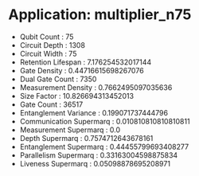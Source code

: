 # Application: multiplier_n75
- Qubit Count : 75
- Circuit Depth : 1308
- Circuit Width : 75
- Retention Lifespan : 7.176254532017144
- Gate Density : 0.44716615698267076
- Dual Gate Count : 7350
- Measurement Density : 0.7662495097035636
- Size Factor : 10.826694313452013
- Gate Count : 36517
- Entanglement Variance : 0.199071737444796
- Communication Supermarq : 0.010810810810810811
- Measurement Supermarq : 0.0
- Depth Supermarq : 0.7574712643678161
- Entanglement Supermarq : 0.44455799693408277
- Parallelism Supermarq : 0.33163004598875834
- Liveness Supermarq : 0.05098878695208971
